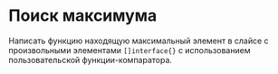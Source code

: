 # Поиск максимума

Написать функцию находящую максимальный элемент в слайсе
с произвольными элементами ```[]interface{}``` с использованием
пользовательской функции-компаратора. 